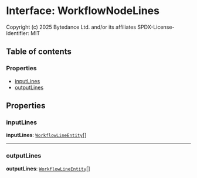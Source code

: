 # Interface: WorkflowNodeLines

Copyright (c) 2025 Bytedance Ltd. and/or its affiliates
SPDX-License-Identifier: MIT

## Table of contents

### Properties

* [inputLines](/en/auto-docs/free-layout-editor/interfaces/WorkflowNodeLines.md#inputlines)
* [outputLines](/en/auto-docs/free-layout-editor/interfaces/WorkflowNodeLines.md#outputlines)

## Properties

### inputLines

**inputLines**: [`WorkflowLineEntity`](/en/auto-docs/free-layout-editor/classes/WorkflowLineEntity.md)\[]

***

### outputLines

**outputLines**: [`WorkflowLineEntity`](/en/auto-docs/free-layout-editor/classes/WorkflowLineEntity.md)\[]
